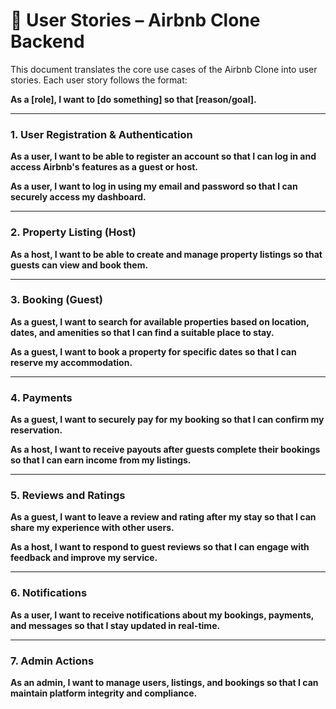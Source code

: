 # 📘 User Stories – Airbnb Clone Backend

This document translates the core use cases of the Airbnb Clone into user stories. Each user story follows the format:

**As a [role], I want to [do something] so that [reason/goal].**

---

### 1. User Registration & Authentication
**As a user, I want to be able to register an account so that I can log in and access Airbnb's features as a guest or host.**

**As a user, I want to log in using my email and password so that I can securely access my dashboard.**

---

### 2. Property Listing (Host)
**As a host, I want to be able to create and manage property listings so that guests can view and book them.**

---

### 3. Booking (Guest)
**As a guest, I want to search for available properties based on location, dates, and amenities so that I can find a suitable place to stay.**

**As a guest, I want to book a property for specific dates so that I can reserve my accommodation.**

---

### 4. Payments
**As a guest, I want to securely pay for my booking so that I can confirm my reservation.**

**As a host, I want to receive payouts after guests complete their bookings so that I can earn income from my listings.**

---

### 5. Reviews and Ratings
**As a guest, I want to leave a review and rating after my stay so that I can share my experience with other users.**

**As a host, I want to respond to guest reviews so that I can engage with feedback and improve my service.**

---

### 6. Notifications
**As a user, I want to receive notifications about my bookings, payments, and messages so that I stay updated in real-time.**

---

### 7. Admin Actions
**As an admin, I want to manage users, listings, and bookings so that I can maintain platform integrity and compliance.**
